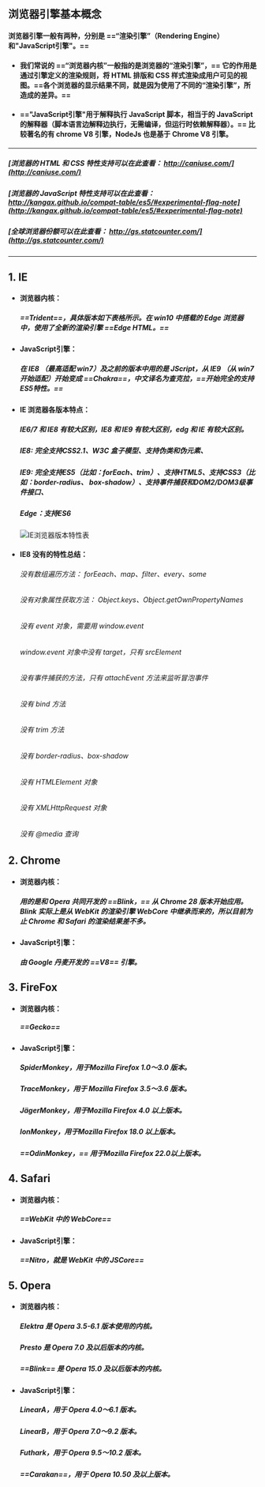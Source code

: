 ## 浏览器引擎基本概念
####  浏览器引擎一般有两种，分别是 ==“渲染引擎”（Rendering Engine）和"JavaScript引擎"。==

- #### 我们常说的 ==“浏览器内核”一般指的是浏览器的“渲染引擎”，== 它的作用是通过引擎定义的渲染规则，将 HTML 排版和 CSS 样式渲染成用户可见的视图。==各个浏览器的显示结果不同，就是因为使用了不同的“渲染引擎”，所造成的差异。==

- #### =="JavaScript引擎"用于解释执行 JavaScript 脚本，相当于的 JavaScript 的解释器（脚本语言边解释边执行，无需编译，但运行时依赖解释器）。== 比较著名的有 chrome V8 引擎，NodeJs 也是基于 Chrome V8 引擎。


---
##### [浏览器的 HTML 和 CSS 特性支持可以在此查看： http://caniuse.com/](http://caniuse.com/)
##### [浏览器的 JavaScript 特性支持可以在此查看：http://kangax.github.io/compat-table/es5/#experimental-flag-note](http://kangax.github.io/compat-table/es5/#experimental-flag-note)
##### [全球浏览器份额可以在此查看： http://gs.statcounter.com/](http://gs.statcounter.com/)
---


## 1. IE

- #### 浏览器内核：
    ##### ==Trident==，具体版本如下表格所示。在 win10 中搭载的 Edge 浏览器中，使用了全新的渲染引擎 ==Edge HTML。==
- #### JavaScript引擎：
    ##### 在 IE8 （最高适配 win7）及之前的版本中用的是 JScript，从 IE9 （从 win7 开始适配）开始变成 ==Chakra==，中文译名为查克拉，==开始完全的支持ES5特性。==

- #### IE 浏览器各版本特点：
    ##### IE6/7 和 IE8 有较大区别，IE8 和 IE9 有较大区别，edg 和 IE 有较大区别。
    ##### IE8: 完全支持CSS2.1、W3C 盒子模型、支持伪类和伪元素、
    ##### IE9: 完全支持ES5（比如：forEach、trim）、支持HTML5、支持CSS3（比如：border-radius、 box-shadow）、支持事件捕获和DOM2/DOM3级事件接口、
    ##### Edge：支持ES6

    ![IE浏览器版本特性表](http://images.cnitblog.com/i/561179/201407/281921581803533.jpg)

- #### IE8 没有的特性总结：
    ###### 没有数组遍历方法： forEeach、map、filter、every、some
    ###### 没有对象属性获取方法： Object.keys、Object.getOwnPropertyNames
    ###### 没有 event 对象，需要用 window.event
    ###### window.event 对象中没有 target，只有 srcElement
    ###### 没有事件捕获的方法，只有 attachEvent 方法来监听冒泡事件
    ###### 没有 bind 方法
    ###### 没有 trim 方法
    ###### 没有 border-radius、box-shadow 
    ###### 没有 HTMLElement 对象
    ###### 没有 XMLHttpRequest 对象
    ###### 没有 @media 查询


## 2. Chrome
- #### 浏览器内核：
    ##### 用的是和 Opera 共同开发的 ==Blink，== 从 Chrome 28 版本开始应用。Blink 实际上是从 WebKit 的渲染引擎 WebCore 中继承而来的，所以目前为止 Chrome 和 Safari 的渲染结果差不多。

- #### JavaScript引擎：
    ##### 由 Google 丹麦开发的 ==V8== 引擎。


## 3. FireFox
- #### 浏览器内核：
    ##### ==Gecko==

- #### JavaScript引擎：
    ##### SpiderMonkey，用于Mozilla Firefox 1.0～3.0 版本。
    ##### TraceMonkey，用于 Mozilla Firefox 3.5～3.6 版本。
    ##### JägerMonkey，用于Mozilla Firefox 4.0 以上版本。
    ##### IonMonkey，用于Mozilla Firefox 18.0 以上版本。
    ##### ==OdinMonkey，== 用于Mozilla Firefox 22.0以上版本。


## 4. Safari
- #### 浏览器内核：
    ##### ==WebKit 中的 WebCore==

- #### JavaScript引擎：
    ##### ==Nitro，就是 WebKit 中的 JSCore==


## 5. Opera
- #### 浏览器内核：
    ##### Elektra 是 Opera 3.5-6.1 版本使用的内核。
    ##### Presto 是 Opera 7.0 及以后版本的内核。
    ##### ==Blink== 是 Opera 15.0 及以后版本的内核。

- #### JavaScript引擎：
    ##### LinearA，用于 Opera 4.0～6.1 版本。
    ##### LinearB，用于 Opera 7.0～9.2 版本。
    ##### Futhark，用于 Opera 9.5～10.2 版本。
    ##### ==Carakan==，用于 Opera 10.50 及以上版本。

